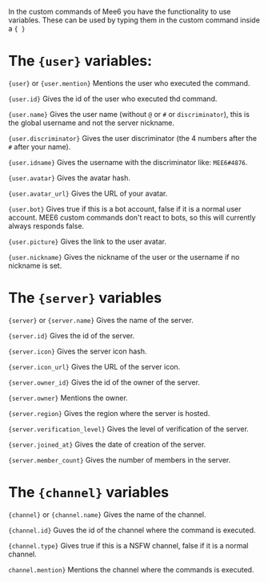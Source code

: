 In the custom commands of Mee6 you have the functionality to use variables.
These can be used by typing them in the custom command inside a `{ }`

# The `{user}` variables:

`{user}` or `{user.mention}` Mentions the user who executed the command.

`{user.id}` Gives the id of the user who executed thd command.

`{user.name}` Gives the user name (without `@` or `#` or `discriminator`), this is the global username and not the server nickname.

`{user.discriminator}` Gives the user discriminator (the 4 numbers after the `#` after your name).

`{user.idname}` Gives the username with the discriminator like: `MEE6#4876`.

`{user.avatar}` Gives the avatar hash.

`{user.avatar_url}` Gives the URL of your avatar.

`{user.bot}` Gives true if this is a bot account, false if it is a normal user account.
MEE6 custom commands don't react to bots, so this will currently always responds false.

`{user.picture}` Gives the link to the user avatar.

`{user.nickname}` Gives the nickname of the user or the username if no nickname is set.

# The `{server}` variables

`{server}` or `{server.name}` Gives the name of the server.

`{server.id}` Gives the id of the server.

`{server.icon}` Gives the server icon hash.

`{server.icon_url}` Gives the URL of the server icon.

`{server.owner_id}` Gives the id of the owner of the server.

`{server.owner}` Mentions the owner.

`{server.region}` Gives the region where the server is hosted.

`{server.verification_level}` Gives the level of verification of the server.

`{server.joined_at}` Gives the date of creation of the server.

`{server.member_count}` Gives the number of members in the server.

# The `{channel}` variables

`{channel}` or `{channel.name}` Gives the name of the channel.

`{channel.id}` Guves the id of the channel where the command is executed.

`{channel.type}` Gives true if this is a NSFW channel, false if it is a normal channel.

`channel.mention}` Mentions the channel where the commands is executed.
